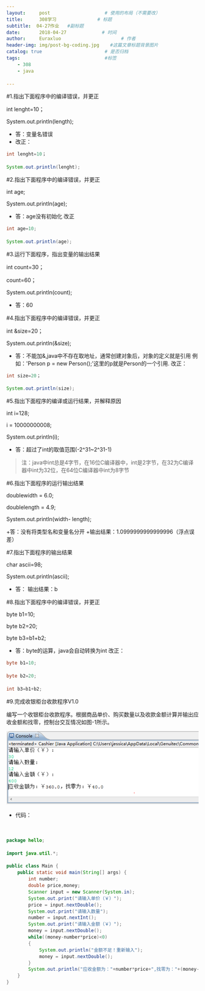 ```yaml
---
layout:     post                    # 使用的布局（不需要改）
title:      308学习               # 标题 
subtitle:  04-27作业   #副标题
date:       2018-04-27             # 时间
author:     Euraxluo                      # 作者
header-img: img/post-bg-coding.jpg    #这篇文章标题背景图片
catalog: true                       # 是否归档
tags:                               #标签
    - 308
    - java

---
```



#1.指出下面程序中的编译错误，并更正

int lenght=10；

System.out.println(length);

- 答：变量名错误
- 改正：

```java
int lenght=10；

System.out.println(lenght);

```

#2.指出下面程序中的编译错误，并更正

int age;

System.out.println(age);

- 答：age没有初始化
  改正

```java
int age=10;

System.out.println(age);

```

#3.运行下面程序，指出变量的输出结果

int count=30；

count=60；

System.out.println(count);

- 答：60

#4.指出下面程序中的编译错误，并更正

int &size=20；

System.out.println(&size);

- 答：不能加&,java中不存在取地址，通常创建对象后，对象的定义就是引用
  例如：'Person p = new Person();'这里的p就是Person的一个引用.
  ​	改正：

```java
int size=20；

System.out.println(size);
```

#5.指出下面程序的编译或运行结果，并解释原因

int i=128;

i = 10000000008;

System.out.println(i);

- 答：超过了int的取值范围(-2^31~2^31-1)

> 注：java中int总是4字节，在16位C编译器中，int是2字节，在32为C编译器中int为32位，在64位C编译器中int为8字节



#6.指出下面程序的运行输出结果

 doublewidth = 6.0;

 doublelength = 4.9;

 System.out.println(width- length);

 +答：没有将类型名和变量名分开
 +输出结果：1.0999999999999996（浮点误差）



#7.指出下面程序的输出结果

char ascii=98;

System.out.println(ascii);

- 答：
  输出结果：b



#8.指出下面程序中的编译错误，并更正

byte b1=10;

byte b2=20;

byte b3=b1+b2;

- 答：byte的运算，java会自动转换为int
  改正：

```java
byte b1=10;

byte b2=20;

int b3=b1+b2;


```



#9.完成收银柜台收款程序V1.0

编写一个收银柜台收款程序。根据商品单价、购买数量以及收款金额计算并输出应收金额和找零，控制台交互情况如图-1所示。

![](../image/2018.4.27.png)

- 代码：

```java


package hello;

import java.util.*;

public class Main {
	public static void main(String[] args) {
		int number;
		double price,money;
		Scanner input = new Scanner(System.in);
		System.out.print("请输入单价（￥）");
		price = input.nextDouble();
		System.out.print("请输入数量");
		number = input.nextInt();
		System.out.print("请输入金额（￥）");
		money = input.nextDouble();
		while((money-number*price)<0)
		{
			System.out.println("金额不足！重新输入");
			money = input.nextDouble();
		}
		System.out.println("应收金额为："+number*price+",找零为："+(money-number*price));
	}
}


```

